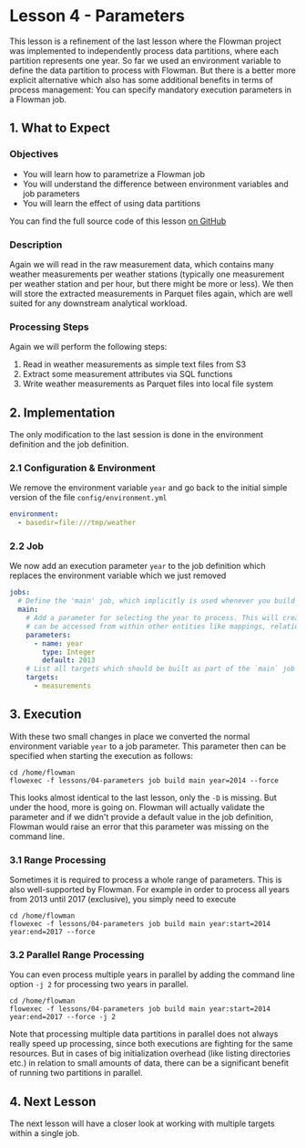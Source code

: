 # Lesson 4 - Parameters

This lesson is a refinement of the last lesson where the Flowman project was implemented to independently process
data partitions, where each partition represents one year. So far we used an environment variable to define the
data partition to process with Flowman. But there is a better more explicit alternative which also has some additional
benefits in terms of process management: You can specify mandatory execution parameters in a Flowman job.

## 1. What to Expect

### Objectives

* You will learn how to parametrize a Flowman job
* You will understand the difference between environment variables and job parameters
* You will learn the effect of using data partitions

You can find the full source code of this lesson [on GitHub](https://github.com/dimajix/flowman-tutorial/tree/develop/lessons/04-parameters)

### Description
Again we will read in the raw measurement data, which contains many weather measurements per weather stations
(typically one measurement per weather station and per hour, but there might be more or less). We then will store
the extracted measurements in Parquet files again, which are well suited for any downstream analytical workload.

### Processing Steps
Again we will perform the following steps:
1. Read in weather measurements as simple text files from S3
2. Extract some measurement attributes via SQL functions
3. Write weather measurements as Parquet files into local file system


## 2. Implementation
The only modification to the last session is done in the environment definition and the job definition.

### 2.1 Configuration & Environment
We remove the environment variable `year` and go back to the initial simple version of the file `config/environment.yml`

```yaml
environment:
  - basedir=file:///tmp/weather
```

### 2.2 Job
We now add an execution parameter `year` to the job definition which replaces the environment variable which we just
removed

```yaml
jobs:
  # Define the 'main' job, which implicitly is used whenever you build the whole project
  main:
    # Add a parameter for selecting the year to process. This will create an environment variable `$year` which
    # can be accessed from within other entities like mappings, relations, etc.
    parameters:
      - name: year
        type: Integer
        default: 2013
    # List all targets which should be built as part of the `main` job
    targets:
      - measurements
```


## 3. Execution

With these two small changes in place we converted the normal environment variable `year` to a job parameter. This
parameter then can be specified when starting the execution as follows:

```shell
cd /home/flowman
flowexec -f lessons/04-parameters job build main year=2014 --force
```

This looks almost identical to the last lesson, only the `-D` is missing. But under the hood, more is going on. Flowman
will actually validate the parameter and if we didn't provide a default value in the job definition, Flowman would 
raise an error that this parameter was missing on the command line.

### 3.1 Range Processing
Sometimes it is required to process a whole range of parameters. This is also well-supported by Flowman. For example
in order to process all years from 2013 until 2017 (exclusive), you simply need to execute

```shell
cd /home/flowman
flowexec -f lessons/04-parameters job build main year:start=2014 year:end=2017 --force
```

### 3.2 Parallel Range Processing
You can even process multiple years in parallel by adding the command line option `-j 2` for processing two years
in parallel.

```shell
cd /home/flowman
flowexec -f lessons/04-parameters job build main year:start=2014 year:end=2017 --force -j 2
```

Note that processing multiple data partitions in parallel does not always really speed up processing, since both 
executions are fighting for the same resources. But in cases of big initialization overhead (like listing directories
etc.) in relation to small amounts of data, there can be a significant benefit of running two partitions in parallel.


## 4. Next Lesson

The next lesson will have a closer look at working with multiple targets within a single job.
